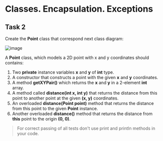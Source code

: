# Classes. Encapsulation. Exceptions
## Task 2

Create the **Point** class that correspond next class diagram:

![image](https://user-images.githubusercontent.com/61456363/168443472-b2507d4a-73da-470c-ba21-f25e18fdcaf9.png)

A **Point** class, which models a 2D point with x and y coordinates should contains:

1. Two **private** instance variables **x** and **y**  of **int** type.
2. A constructor that constructs a point with the given **x** and **y** coordinates.
3. A method **getXYPair()** which returns the **x** and **y** in a 2-element **int** array.
4. A method called **distance(int x, int y)** that returns the distance from this point to another point at the given **(x, y)** coordinates.
5. An overloaded **distance(Point point)** method that returns the distance from this point to the given **Point** instance.
6. Another overloaded **distance()** method that returns the distance from **this** point to the origin **(0, 0)**.

> For correct passing of all tests don't use print and println methods in your code.
